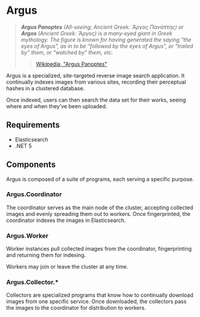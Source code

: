 Argus
=====
> ***Argus Panoptes** (All-seeing; Ancient Greek: Ἄργος Πανόπτης) or **Argos** 
> (Ancient Greek: Ἄργος) is a many-eyed giant in Greek mythology. The figure is 
> known for having generated the saying "the eyes of Argus", as in to be 
> "followed by the eyes of Argus", or "trailed by" them, or "watched by" them, 
> etc.*
>> [Wikipedia, "Argus Panoptes"][1]

Argus is a specialized, site-targeted reverse image search application. It 
continually indexes images from various sites, recording their perceptual hashes
in a clustered database.

Once indexed, users can then search the data set for their works, seeing where 
and when they've been uploaded.

## Requirements
  * Elasticsearch
  * .NET 5

## Components
Argus is composed of a suite of programs, each serving a specific purpose.

### Argus.Coordinator
The coordinator serves as the main node of the cluster, accepting collected 
images and evenly spreading them out to workers. Once fingerprinted, the 
coordinator indexes the images in Elasticsearch.

### Argus.Worker
Worker instances pull collected images from the coordinator, fingerprinting and
returning them for indexing.

Workers may join or leave the cluster at any time.

### Argus.Collector.*
Collectors are specialized programs that know how to continually download images
from one specific service. Once downloaded, the collectors pass the images to
the coordinator for distribution to workers.


[1]: https://en.wikipedia.org/wiki/Argus_Panoptes
